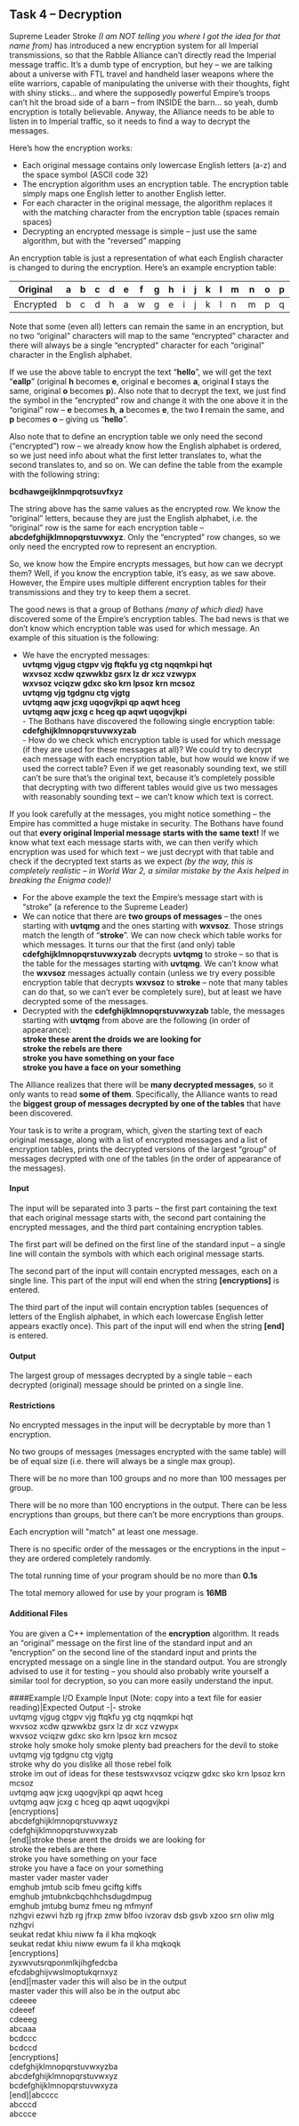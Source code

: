 ## Task 4 – Decryption 
Supreme Leader Stroke *(I am NOT telling you where I got the idea for that name from)* has introduced a new encryption system for all Imperial transmissions, so that the Rabble Alliance can’t directly read the Imperial message traffic. It’s a dumb type of encryption, but hey – we are talking about a universe with FTL travel and handheld laser weapons where the elite warriors, capable of manipulating the universe with their thoughts, fight with shiny sticks… and where the supposedly powerful Empire’s troops can’t hit the broad side of a barn – from INSIDE the barn… so yeah, dumb encryption is totally believable. Anyway, the Alliance needs to be able to listen in to Imperial traffic, so it needs to find a way to decrypt the messages. 

Here’s how the encryption works: 
- Each original message contains only lowercase English letters (a-z) and the space symbol (ASCII code 32)  
- The encryption algorithm uses an encryption table. The encryption table simply maps one English letter to another English letter. 
- For each character in the original message, the algorithm replaces it with the matching character from the encryption table (spaces remain spaces) 
- Decrypting an encrypted message is simple – just use the same algorithm, but with the “reversed” mapping 

An encryption table is just a representation of what each English character is changed to during the encryption. Here’s an example encryption table: 

Original| a| b| c| d| e| f| g| h| i| j| k| l| m| n| o| p| q| r| s| t| u| v| w| x| y| z
-|-|-|-|-|-|-|-|-|-|-|-|-|-|-|-|-|-|-|-|-|-|-|-|-|-|-
Encrypted| b| c| d| h| a| w| g| e| i| j| k| l| n| m| p| q| r| o| t| s| u| v| f| x| y| z 

Note that some (even all) letters can remain the same in an encryption, but no two “original” characters will map to the same “encrypted” character and there will always be a single “encrypted” character for each “original” character in the English alphabet. 

If we use the above table to encrypt the text “**hello**”, we will get the text “**eallp**” (original **h** becomes **e**, original e becomes **a**, original **l** stays the same, original **o** becomes **p**). Also note that to decrypt the text, we just find the symbol in the “encrypted” row and change it with the one above it in the “original” row – **e** becomes **h**, **a** becomes **e**, the two **l** remain the same, and **p** becomes **o** – giving us “**hello**”. 

Also note that to define an encryption table we only need the second (“encrypted”) row – we already know how the English alphabet is ordered, so we just need info about what the first letter translates to, what the second translates to, and so on. We can define the table from the example with the following string: 

**bcdhawgeijklnmpqrotsuvfxyz**

The string above has the same values as the encrypted row. We know the “original” letters, because they are just the English alphabet, i.e. the “original” row is the same for each encryption table –<br> **abcdefghijklmnopqrstuvwxyz**. Only the “encrypted” row changes, so we only need the encrypted row to represent an encryption. 

So, we know how the Empire encrypts messages, but how can we decrypt them? Well, if you know the encryption table, it’s easy, as we saw above. However, the Empire uses multiple different encryption tables for their transmissions and they try to keep them a secret.  

The good news is that a group of Bothans *(many of which died)* have discovered some of the Empire’s encryption tables. The bad news is that we don’t know which encryption table was used for which message. An example of this situation is the following: 
 
- We have the encrypted messages:<br>**uvtqmg vjgug ctgpv vjg ftqkfu yg ctg nqqmkpi hqt**<br>**wxvsoz xcdw qzwwkbz gsrx lz dr xcz vzwypx**<br>**wxvsoz vciqzw gdxc sko krn lpsoz krn mcsoz**<br>**uvtqmg vjg tgdgnu ctg vjgtg**<br>**uvtqmg aqw jcxg uqogvjkpi qp aqwt hceg**<br>**uvtqmg aqw jcxg c hceg qp aqwt uqogvjkpi**<br> - The Bothans have discovered the following single encryption table:<br>**cdefghijklmnopqrstuvwxyzab**<br> - How do we check which encryption table is used for which message (if they are used for these messages at all)? We could try to decrypt each message with each encryption table, but how would we know if we used the correct table? Even if we get reasonably sounding text, we still can’t be sure that’s the original text, because it’s completely possible that decrypting with two different tables would give us two messages with reasonably sounding text – we can’t know which text is correct. 

If you look carefully at the messages, you might notice something – the Empire has committed a huge mistake in security. The Bothans have found out that **every original Imperial message starts with the same text!** If we know what text each message starts with, we can then verify which encryption was used for which text – we just decrypt with that table and check if the decrypted text starts as we expect *(by the way, this is completely realistic – in World War 2, a similar mistake by the Axis helped in breaking the Enigma code)!* 

- For the above example the text the Empire’s message start with is “stroke” (a reference to the Supreme Leader) 
- We can notice that there are **two groups of messages** – the ones starting with **uvtqmg** and the ones starting with **wxvsoz**. Those strings match the length of “**stroke**”. We can now check which table works for which messages. It turns our that the first (and only) table **cdefghijklmnopqrstuvwxyzab** decrypts **uvtqmg** to stroke – so that is the table for the messages starting with **uvtqmg**. We can’t know what the **wxvsoz** messages actually contain (unless we try every possible encryption table that decrypts **wxvsoz** to **stroke** – note that many tables can do that, so we can’t ever be completely sure), but at least we have decrypted some of the messages. 
- Decrypted with the **cdefghijklmnopqrstuvwxyzab** table, the messages starting with **uvtqmg** from above are the following (in order of appearance):<br>**stroke these arent the droids we are looking for**<br>**stroke the rebels are there**<br>**stroke you have something on your face**<br>**stroke you have a face on your something**

The Alliance realizes that there will be **many decrypted messages**, so it only wants to read **some of them**. Specifically, the Alliance wants to read the **biggest group of messages decrypted by one of the tables** that have been discovered.

Your task is to write a program, which, given the starting text of each original message, along with a list of encrypted messages and a list of encryption tables, prints the decrypted versions of the largest “group” of messages decrypted with one of the tables (in the order of appearance of the messages). 

#### Input 
The input will be separated into 3 parts – the first part containing the text that each original message starts with, the second part containing the encrypted messages, and the third part containing encryption tables.

The first part will be defined on the first line of the standard input – a single line will contain the symbols with which each original message starts. 

The second part of the input will contain encrypted messages, each on a single line. This part of the input will end when the string **[encryptions]** is entered.

The third part of the input will contain encryption tables (sequences of letters of the English alphabet, in which each lowercase English letter appears exactly once). This part of the input will end when the string **[end]** is entered. 

#### Output 
The largest group of messages decrypted by a single table – each decrypted (original) message should be printed on a single line. 

#### Restrictions 
No encrypted messages in the input will be decryptable by more than 1 encryption. 

No two groups of messages (messages encrypted with the same table) will be of equal size (i.e. there will always be a single max group).

There will be no more than 100 groups and no more than 100 messages per group.

There will be no more than 100 encryptions in the output. There can be less encryptions than groups, but there can’t be more encryptions than groups.

Each encryption will "match" at least one message. 

There is no specific order of the messages or the encryptions in the input – they are ordered completely randomly. 

The total running time of your program should be no more than **0.1s** 

The total memory allowed for use by your program is **16MB** 

#### Additional Files 
You are given a C++ implementation of the **encryption** algorithm. It reads an “original” message on the first line of the standard input and an “encryption” on the second line of the standard input and prints the encrypted message on a single line in the standard output. You are strongly advised to use it for testing – you should also probably write yourself a similar tool for decryption, so you can more easily understand the input. 

####Example I/O 
Example Input (Note: copy into a text file for easier reading)|Expected Output
-|-
stroke<br>uvtqmg vjgug ctgpv vjg ftqkfu yg ctg nqqmkpi hqt<br>wxvsoz xcdw qzwwkbz gsrx lz dr xcz vzwypx<br>wxvsoz vciqzw gdxc sko krn lpsoz krn mcsoz<br>stroke holy smoke holy smoke plenty bad preachers for the devil to stoke<br>uvtqmg vjg tgdgnu ctg vjgtg<br>stroke why do you dislike all those rebel folk<br>stroke im out of ideas for these testswxvsoz vciqzw gdxc sko krn lpsoz krn mcsoz<br>uvtqmg aqw jcxg uqogvjkpi qp aqwt hceg<br>uvtqmg aqw jcxg c hceg qp aqwt uqogvjkpi<br>[encryptions]<br>abcdefghijklmnopqrstuvwxyz<br>cdefghijklmnopqrstuvwxyzab<br>[end]|stroke these arent the droids we are looking for<br>stroke the rebels are there<br>stroke you have something on your face<br>stroke you have a face on your something<br>master vader master vader<br>emghub jmtub scib fmeu gciftg kiffs<br>emghub jmtubnkcbqchhchsdugdmpug<br>emghub jmtubg bumz fmeu ng mfmynf<br>nzhgvi ezwvi hzb rg jfrxp zmw blfoo ivzorav dsb gsvb xzoo srn oliw mlg nzhgvi<br>seukat redat khiu niww fa il kha mqkoqk<br>seukat redat khiu niww ewum fa il kha mqkoqk<br>[encryptions]<br>zyxwvutsrqponmlkjihgfedcba<br>efcdabghijvwslmoptukqrnxyz<br>[end]|master vader this will also be in the output<br>master vader this will also be in the output
abc<br>cdeeee<br>cdeeef<br>cdeeeg<br>abcaaa<br>bcdccc<br>bcdccd<br>[encryptions]<br>cdefghijklmnopqrstuvwxyzba<br>abcdefghijklmnopqrstuvwxyz<br>bcdefghijklmnopqrstuvwxyza<br>[end]|abcccc<br>abcccd<br>abccce
